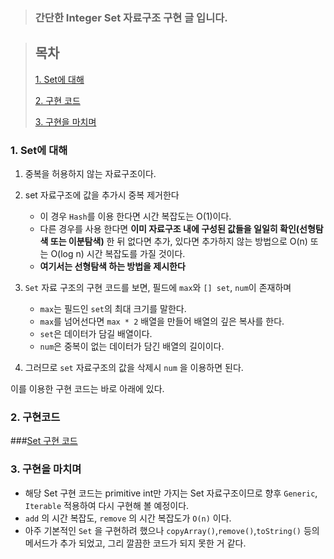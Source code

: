 > ### 간단한 Integer Set 자료구조 구현 글 입니다.


> ## 목차
> [1. Set에 대해](#1-set-에-대해)
> 
> [2. 구현 코드](./Set.java)
> 
> [3. 구현을 마치며](#3-구현을-마치며)


### 1. Set에 대해

1. 중복을 허용하지 않는 자료구조이다.

2. set 자료구조에 값을 추가시 중복 제거한다
    - 이 경우 ```Hash```를 이용 한다면 시간 복잡도는 O(1)이다.
    - 다른 경우를 사용 한다면 **이미 자료구조 내에 구성된 값들을 일일히 확인(선형탐색 또는 이분탐색)** 한 뒤 없다면 추가, 있다면 추가하지 않는 방법으로 O(n) 또는 O(log n) 시간 복잡도를 가질 것이다.
    - **여기서는 선형탐색 하는 방법을 제시한다**
3. ```Set``` 자료 구조의 구현 코드를 보면, 필드에 ```max```와 ```[] set```, ```num```이 존재하며
    - ```max```는 필드인 ```set```의 최대 크기를 말한다.
    - ```max```를 넘어선다면 ```max * 2``` 배열을 만들어 배열의 깊은 복사를 한다.
    - ```set```은 데이터가 담길 배열이다.
    - ```num```은 중복이 없는 데이터가 담긴 배열의 길이이다.
4. 그러므로 ```set``` 자료구조의 값을 삭제시 ```num``` 을 이용하면 된다.

이를 이용한 구현 코드는 바로 아래에 있다.


### 2. 구현코드

###[Set 구현 코드](./Set.java)

### 3. 구현을 마치며

- 해당 Set 구현 코드는 primitive int만 가지는 Set 자료구조이므로 향후 ```Generic```, ```Iterable``` 적용하여 다시 구현해 볼 예정이다.
- ```add``` 의 시간 복잡도, ```remove``` 의 시간 복잡도가 ```O(n)``` 이다.
- 아주 기본적인 ```Set``` 을 구현하려 했으나 ```copyArray()```,```remove()```,```toString()``` 등의 메서드가 추가 되었고, 그리 깔끔한 코드가 되지 못한 거 같다.

